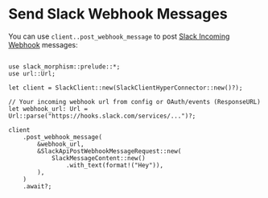 # Send Slack Webhook Messages

You can use `client..post_webhook_message` to post [Slack Incoming Webhook](https://api.slack.com/messaging/webhooks) messages:

```rust,noplaypen

use slack_morphism::prelude::*;
use url::Url;

let client = SlackClient::new(SlackClientHyperConnector::new()?);

// Your incoming webhook url from config or OAuth/events (ResponseURL)
let webhook_url: Url = Url::parse("https://hooks.slack.com/services/...")?; 

client
    .post_webhook_message(
        &webhook_url,
        &SlackApiPostWebhookMessageRequest::new(
            SlackMessageContent::new()
                .with_text(format!("Hey")),
        ),
    )
    .await?;
    
```


